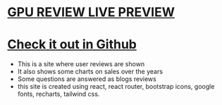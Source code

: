 # [GPU REVIEW LIVE PREVIEW](https://gpu-reviews.netlify.app/)
# [Check it out in Github](https://github.com/programming-hero-web-course-4/product-analysis-website-un-earthly)

* This is a site where user reviews are shown
* It also shows some charts on sales over the years
* Some questions are answered as blogs reviews
* this site is created using react, react router, bootstrap icons, google fonts, recharts, tailwind css.
